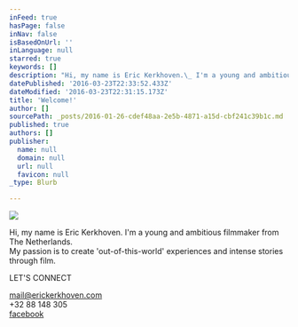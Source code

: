 ```yaml
---
inFeed: true
hasPage: false
inNav: false
isBasedOnUrl: ''
inLanguage: null
starred: true
keywords: []
description: "Hi, my name is Eric Kerkhoven.\_ I'm a young and ambitious filmmaker from The Netherlands.My passion is to create 'out-of-this-world' experiences and intense stories through film."
datePublished: '2016-03-23T22:33:52.433Z'
dateModified: '2016-03-23T22:31:15.173Z'
title: 'Welcome!'
author: []
sourcePath: _posts/2016-01-26-cdef48aa-2e5b-4871-a15d-cbf241c39b1c.md
published: true
authors: []
publisher:
  name: null
  domain: null
  url: null
  favicon: null
_type: Blurb

---
```

![](https://the-grid-user-content.s3-us-west-2.amazonaws.com/4a1b76b9-fde1-4d26-a935-ade43f55b969.jpg)

Hi, my name is Eric Kerkhoven.  I'm a young and ambitious filmmaker from The Netherlands.  
My passion is to create 'out-of-this-world' experiences and intense stories through film.

LET'S CONNECT

mail@erickerkhoven.com  
+32  88 148 305  
[facebook][0]

[0]: null